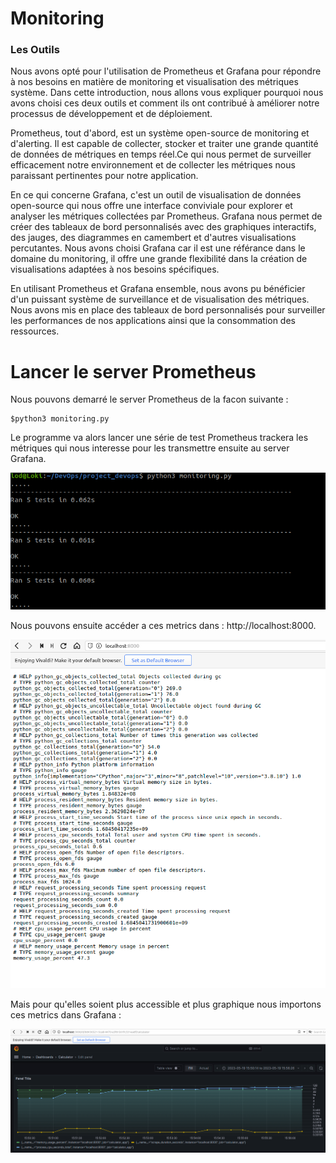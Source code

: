 # Monitoring

### Les Outils

Nous avons opté pour l'utilisation de Prometheus et Grafana pour répondre à nos besoins en matière de monitoring et visualisation des métriques système. Dans cette introduction, nous allons vous expliquer pourquoi nous avons choisi ces deux outils et comment ils ont contribué à améliorer notre processus de développement et de déploiement.

Prometheus, tout d'abord, est un système open-source de monitoring et d'alerting. Il est capable de collecter, stocker et traiter une grande quantité de données de métriques en temps réel.Ce qui nous permet de surveiller efficacement notre environnement et de collecter les métriques nous paraissant pertinentes pour notre application.

En ce qui concerne Grafana, c'est un outil de visualisation de données open-source qui nous offre une interface conviviale pour explorer et analyser les métriques collectées par Prometheus. Grafana nous permet de créer des tableaux de bord personnalisés avec des graphiques interactifs, des jauges, des diagrammes en camembert et d'autres visualisations percutantes. Nous avons choisi Grafana car il est une référance dans le domaine du monitoring, il offre une grande flexibilité dans la création de visualisations adaptées à nos besoins spécifiques.

En utilisant Prometheus et Grafana ensemble, nous avons pu bénéficier d'un puissant système de surveillance et de visualisation des métriques. Nous avons mis en place des tableaux de bord personnalisés pour surveiller les performances de nos applications ainsi que la consommation des ressources.


# Lancer le server Prometheus

Nous pouvons demarré le server Prometheus de la facon suivante :

    $python3 monitoring.py

Le programme va alors lancer une série de test Prometheus trackera les métriques qui nous interesse pour les transmettre ensuite au server Grafana.

![MyImage](pic/test.png)

Nous pouvons ensuite accéder a ces metrics dans : http://localhost:8000.

![MyImage](pic/prometheus.png)

Mais pour qu'elles soient plus accessible et plus graphique nous importons ces metrics dans Grafana : 

![MyImage](pic/grafana.png)
